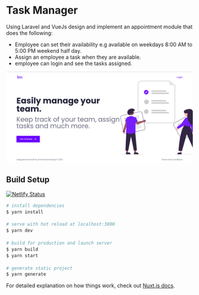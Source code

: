 # Task Manager

Using Laravel and VueJs design and implement an appointment module that does the following:

- Employee can set their availability e.g available on weekdays 8:00 AM to 5:00 PM weekend half day.
- Assign an employee a task when they are available.
- employee can login and see the tasks assigned.

<img src="https://github.com/ekaranjaa/task-manager/blob/master/static/images/screenshot.png">

## Build Setup

[![Netlify Status](https://api.netlify.com/api/v1/badges/4d9dc11d-35f8-4ee6-90ae-46102335b74c/deploy-status)](https://app.netlify.com/sites/taskmanagr/deploys)

```bash
# install dependencies
$ yarn install

# serve with hot reload at localhost:3000
$ yarn dev

# build for production and launch server
$ yarn build
$ yarn start

# generate static project
$ yarn generate
```

For detailed explanation on how things work, check out [Nuxt.js docs](https://nuxtjs.org).
